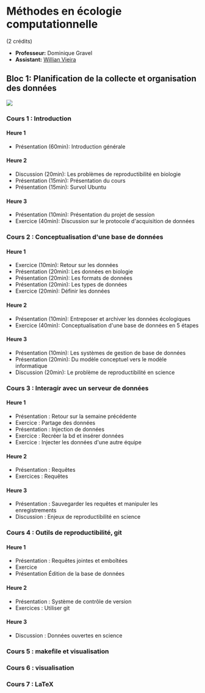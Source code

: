 # Méthodes en écologie computationnelle
(2 crédits)

- **Professeur:** Dominique Gravel
- **Assistant:** [Willian Vieira](https://github.com/willvieira)

## Bloc 1: Planification de la collecte et organisation des données

[![](https://img.shields.io/badge/html-Pr%C3%A9sentation-blue)](https://econumuds.github.io/BIO500/bloc1/)

### Cours 1 : Introduction

#### Heure 1
- Présentation 	(60min): 	Introduction générale

#### Heure 2
- Discussion    (20min):    Les problèmes de reproductibilité en biologie
- Présentation 	(15min): 	Présentation du cours
- Présentation  (15min):    Survol Ubuntu

#### Heure 3 
- Présentation 	(10min): 	Présentation du projet de session
- Exercice 		(40min): 	Discussion sur le protocole d'acquisition de données

### Cours 2 : Conceptualisation d'une base de données

#### Heure 1
- Exercice 		(10min): 	Retour sur les données 
- Présentation 	(20min):	Les données en biologie
- Présentation 	(20min):	Les formats de données
- Présentation 	(20min):	Les types de données
- Exercice 		(20min):	Définir les données 	

#### Heure 2
- Présentation 	(10min): 	Entreposer et archiver les données écologiques
- Exercice 		(40min): 	Conceptualisation d'une base de données en 5 étapes

#### Heure 3 
- Présentation 	(10min): 	Les systèmes de gestion de base de données 
- Présentation 	(20min): 	Du modèle conceptuel vers le modèle informatique 
- Discussion 	(20min): 	Le problème de reproductibilité en science

### Cours 3  : Interagir avec un serveur de données

#### Heure 1
- Présentation          :  Retour sur la semaine précédente
- Exercice              :  Partage des données
- Présentation          :  Injection de données
- Exercice              :  Recréer la bd et insérer données
- Exercice              :  Injecter les données d'une autre équipe

#### Heure 2
- Présentation          :  Requêtes
- Exercices             :  Requêtes

#### Heure 3
- Présentation          :  Sauvegarder les requêtes et manipuler les enregistrements
- Discussion :    Enjeux de reproductibilité en science

### Cours 4  : Outils de reproductibilité, git

#### Heure 1
- Présentation :        Requêtes jointes et emboîtées
- Exercice  
- Présentation          Édition de la base de données

#### Heure 2
- Présentation :        Système de contrôle de version 
- Exercices :           Utiliser git

#### Heure 3 
- Discussion :          Données ouvertes en science 



### Cours 5  : makefile et visualisation

### Cours 6  : visualisation


### Cours 7  : LaTeX




